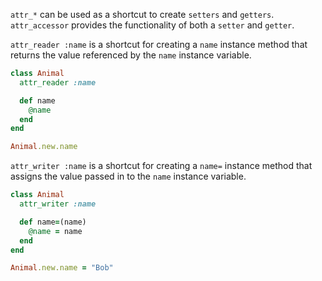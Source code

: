 `attr_*` can be used as a shortcut to create `setters` and `getters`. `attr_accessor` provides the functionality of both a `setter` and `getter`.<br>

`attr_reader :name` is a shortcut for creating a `name` instance method that returns the value referenced by the `name` instance variable.

```ruby
class Animal
  attr_reader :name

  def name
    @name
  end
end

Animal.new.name
```

`attr_writer :name` is a shortcut for creating a `name=` instance method that assigns the value passed in to the `name` instance variable.
```ruby
class Animal
  attr_writer :name

  def name=(name)
    @name = name
  end
end

Animal.new.name = "Bob"
```